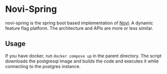 # Novi-Spring
novi-spring is the spring boot based implementation of [Novi](https://github.com/vdevigere/Novi): A dynamic feature flag platform.
The architecture and APIs are more or less similar. 

## Usage
If you have docker, run `docker compose up` in the parent directory.
The script downloads the postgresql image and builds the code and executes it while connecting to the postgres instance.
